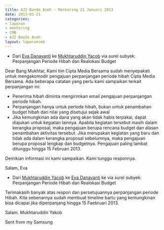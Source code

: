 ```yaml
---
title: AJI Banda Aceh - Mentoring 21 Januari 2013
date: 2013-01-21
categories:
- laporan
- mentoring
- CMB
- AJI Banda Aceh
layout: laporancmb
---
```


* Dari [Eva Danayanti](http://wiki.ciptamedia.org/wiki/Eva_Danayanti) ke [Mukhtaruddin Yacob](http://wiki.ciptamedia.org/wiki/Mukhtaruddin_Yacob) via surel subyek: Perpanjangan Periode Hibah dan Realokasi Budget

Dear Bang Mukhtar,
Kami tim Cipta Media Bersama sudah menyepakati untuk mengakomodir pengajuan perpanjangan periode hibah Cipta Media Bersama. Ada 
beberapa catatan yang perlu kami sampaikan terkait perpanjangan ini:
* Penerima hibah diminta mengirimkan email pengajuan perpanjangan periode hibah.
* Perpanjangan hanya untuk periode hibah, bukan untuk penambahan budget hibah dari nilai yang disetujui sejak awal
* Jika kemungkinan ada dana yang akan tidak habis terpakai, dapat diajukan untuk kegiatan lainnya. Apabila kegiatan tersebut masih 
dalam kerangka proposal, maka pengajuan berupa rencana budget dan alasan penambahan aktivitas tersebut. Jika merupakan kegiatan yang 
baru dan tidak ada dalam kerangka proposal sebelumnya, maka pengajuan berupa proposal lengkap dan budgetnya. Pengajuan paling lambat 
ditunggu hingga 15 Februari 2013. 

Demikian informasi ini kami sampaikan. Kami tunggu responnya.

Salam,
Eva

* Dari [Mukhtaruddin Yacob](http://wiki.ciptamedia.org/wiki/Mukhtaruddin_Yacob) ke [Eva Danayanti](http://wiki.ciptamedia.org/wiki/Eva_Danayanti) ke via surel subyek: Perpanjangan Periode Hibah dan Realokasi Budget

Terimakasih banyak atas respon dan persetujuannya perpanjangan periode Hibah. Kita sebenarnya sudah membuat timeline bartu yang kemungkinan bisa dicapai jika diperpanjang hingga 15 Faebruari 2013.

Salam. Mukhtaruddin Yakob

Sent from my Samsung
